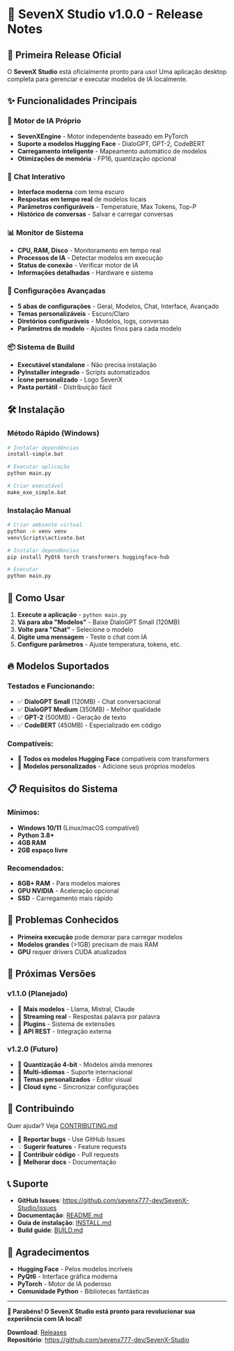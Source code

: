 # 🚀 SevenX Studio v1.0.0 - Release Notes

## 🎉 Primeira Release Oficial

O **SevenX Studio** está oficialmente pronto para uso! Uma aplicação desktop completa para gerenciar e executar modelos de IA localmente.

## ✨ Funcionalidades Principais

### 🤖 **Motor de IA Próprio**
- **SevenXEngine** - Motor independente baseado em PyTorch
- **Suporte a modelos Hugging Face** - DialoGPT, GPT-2, CodeBERT
- **Carregamento inteligente** - Mapeamento automático de modelos
- **Otimizações de memória** - FP16, quantização opcional

### 💬 **Chat Interativo**
- **Interface moderna** com tema escuro
- **Respostas em tempo real** de modelos locais
- **Parâmetros configuráveis** - Temperature, Max Tokens, Top-P
- **Histórico de conversas** - Salvar e carregar conversas

### 📊 **Monitor de Sistema**
- **CPU, RAM, Disco** - Monitoramento em tempo real
- **Processos de IA** - Detectar modelos em execução
- **Status de conexão** - Verificar motor de IA
- **Informações detalhadas** - Hardware e sistema

### 🔧 **Configurações Avançadas**
- **5 abas de configurações** - Geral, Modelos, Chat, Interface, Avançado
- **Temas personalizáveis** - Escuro/Claro
- **Diretórios configuráveis** - Modelos, logs, conversas
- **Parâmetros de modelo** - Ajustes finos para cada modelo

### 📦 **Sistema de Build**
- **Executável standalone** - Não precisa instalação
- **PyInstaller integrado** - Scripts automatizados
- **Ícone personalizado** - Logo SevenX
- **Pasta portátil** - Distribuição fácil

## 🛠️ **Instalação**

### **Método Rápido (Windows)**
```bash
# Instalar dependências
install-simple.bat

# Executar aplicação
python main.py

# Criar executável
make_exe_simple.bat
```

### **Instalação Manual**
```bash
# Criar ambiente virtual
python -m venv venv
venv\Scripts\activate.bat

# Instalar dependências
pip install PyQt6 torch transformers huggingface-hub

# Executar
python main.py
```

## 🎯 **Como Usar**

1. **Execute a aplicação** - `python main.py`
2. **Vá para aba "Modelos"** - Baixe DialoGPT Small (120MB)
3. **Volte para "Chat"** - Selecione o modelo
4. **Digite uma mensagem** - Teste o chat com IA
5. **Configure parâmetros** - Ajuste temperatura, tokens, etc.

## 🔥 **Modelos Suportados**

### **Testados e Funcionando:**
- ✅ **DialoGPT Small** (120MB) - Chat conversacional
- ✅ **DialoGPT Medium** (350MB) - Melhor qualidade
- ✅ **GPT-2** (500MB) - Geração de texto
- ✅ **CodeBERT** (450MB) - Especializado em código

### **Compatíveis:**
- 🔄 **Todos os modelos Hugging Face** compatíveis com transformers
- 🔄 **Modelos personalizados** - Adicione seus próprios modelos

## 📋 **Requisitos do Sistema**

### **Mínimos:**
- **Windows 10/11** (Linux/macOS compatível)
- **Python 3.8+**
- **4GB RAM**
- **2GB espaço livre**

### **Recomendados:**
- **8GB+ RAM** - Para modelos maiores
- **GPU NVIDIA** - Aceleração opcional
- **SSD** - Carregamento mais rápido

## 🐛 **Problemas Conhecidos**

- **Primeira execução** pode demorar para carregar modelos
- **Modelos grandes** (>1GB) precisam de mais RAM
- **GPU** requer drivers CUDA atualizados

## 🔮 **Próximas Versões**

### **v1.1.0 (Planejado)**
- 🔄 **Mais modelos** - Llama, Mistral, Claude
- 🔄 **Streaming real** - Respostas palavra por palavra
- 🔄 **Plugins** - Sistema de extensões
- 🔄 **API REST** - Integração externa

### **v1.2.0 (Futuro)**
- 🔄 **Quantização 4-bit** - Modelos ainda menores
- 🔄 **Multi-idiomas** - Suporte internacional
- 🔄 **Temas personalizados** - Editor visual
- 🔄 **Cloud sync** - Sincronizar configurações

## 🤝 **Contribuindo**

Quer ajudar? Veja [CONTRIBUTING.md](CONTRIBUTING.md)

- 🐛 **Reportar bugs** - Use GitHub Issues
- 💡 **Sugerir features** - Feature requests
- 🔧 **Contribuir código** - Pull requests
- 📝 **Melhorar docs** - Documentação

## 📞 **Suporte**

- **GitHub Issues**: https://github.com/sevenx777-dev/SevenX-Studio/issues
- **Documentação**: [README.md](README.md)
- **Guia de instalação**: [INSTALL.md](INSTALL.md)
- **Build guide**: [BUILD.md](BUILD.md)

## 🙏 **Agradecimentos**

- **Hugging Face** - Pelos modelos incríveis
- **PyQt6** - Interface gráfica moderna
- **PyTorch** - Motor de IA poderoso
- **Comunidade Python** - Bibliotecas fantásticas

---

**🎉 Parabéns! O SevenX Studio está pronto para revolucionar sua experiência com IA local!**

**Download**: [Releases](https://github.com/sevenx777-dev/SevenX-Studio/releases)  
**Repositório**: https://github.com/sevenx777-dev/SevenX-Studio